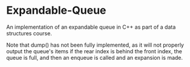 # Expandable-Queue

An implementation of an expandable queue in C++ as part of a data structures course.

Note that dump() has not been fully implemented, as it will not properly output the queue's items if the rear index is behind the front index, the queue is full, and then an enqueue is called and an expansion is made.
